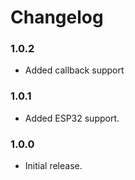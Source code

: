 
# Changelog

### 1.0.2

- Added callback support

### 1.0.1

- Added ESP32 support.

### 1.0.0

- Initial release.
